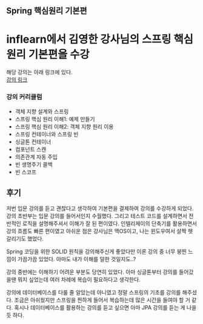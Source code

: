 
## Spring 핵심원리 기본편

# inflearn에서 김영한 강사님의 스프링 핵심 원리 기본편을 수강
해당 강의는 아래 링크에 있다.
<br>
<a href="https://www.inflearn.com/course/%EC%8A%A4%ED%94%84%EB%A7%81-%ED%95%B5%EC%8B%AC-%EC%9B%90%EB%A6%AC-%EA%B8%B0%EB%B3%B8%ED%8E%B8/dashboard" target="_blank"> 강의 링크</a>
<br>

### 강의 커리큘럼
- 객체 지향 설계와 스프링
- 스프링 핵심 원리 이해1: 예제 만들기
- 스프링 핵심 원리 이해2: 객체 지향 원리 이용
- 스프링 컨테이너와 스프링 빈
- 싱글톤 컨테이너
- 컴포넌트 스캔
- 의존관계 자동 주입
- 빈 생명주기 콜백
- 빈 스코프

## 후기 
저번 입문 강의를 듣고 괜찮다고 생각하여 기본편을 결제하여 강의를 수강하게 되었다.
강의 초반부는 입문 강의를 들어서인지 수월했다.
그리고 테스트 코드를 설계하면서 전반적인 로직을 설명해주셔서 이해가 잘 된 편이였다.
인텔리제이의 단축기를 활용하면서 강의 흐름도 빠른 편이였고 아쉬운 점은 강사님은 맥OS이고,
나는 윈도우여서 살짝 헷갈리기도 했었다.

Spring 코딩을 위한 SOLID 원칙을 강의해주신게 좋았다만 이론 강의 중 너무 붕띈 느낌이
가끔가끔 있었다. 아마도 내가 이해를 덜한 것일지도..?

강의 중반에는 이해하기 어려운 부분도 당연히 있었다. 아마 싱글톤부터 강의를 들어갔을땐
뭐지 싶었는데 여러 차례에 복습이 필요하다고 생각한다.

강의에 데이터베이스를 다룰 줄 알았는데 아니였고 정말 스프링의 기초를 강의를 해주셨다.
조금은 아쉬웠지만 스프링을 찐하게 들어서 복습하는데 많은 시간을 들여야 할 거 같다.
혹시나 데이터베이스를 활용하는 강의를 듣고 싶으면 아마 JPA 강의를 듣는 게 나을 듯 하다.
